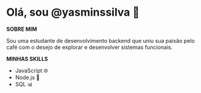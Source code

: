 # Olá, sou @yasminssilva 👋

**SOBRE MIM**

Sou uma estudante de desenvolvimento backend que uniu sua paixão pelo café com o desejo de explorar e desenvolver sistemas funcionais.

**MINHAS SKILLS**

- JavaScript 🌐
- Node.js 🚀
- SQL 📊
